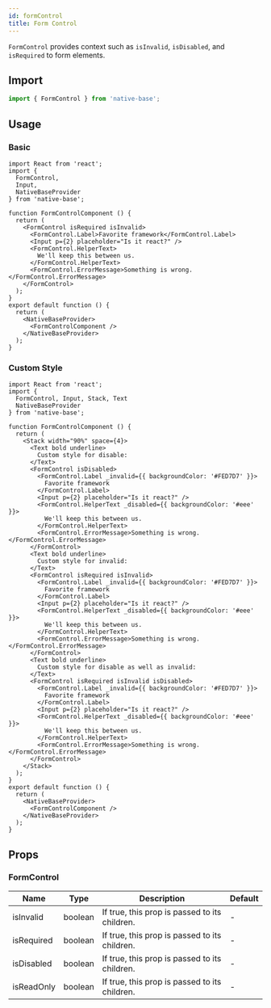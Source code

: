 ```yaml
---
id: formControl
title: Form Control
---
```


`FormControl` provides context such as `isInvalid`, `isDisabled`, and `isRequired` to form elements.

## Import

```jsx
import { FormControl } from 'native-base';
```

## Usage

### Basic

```SnackPlayer name=FormControl%20Example
import React from 'react';
import {
  FormControl,
  Input,
  NativeBaseProvider
} from 'native-base';

function FormControlComponent () {
  return (
    <FormControl isRequired isInvalid>
      <FormControl.Label>Favorite framework</FormControl.Label>
      <Input p={2} placeholder="Is it react?" />
      <FormControl.HelperText>
        We'll keep this between us.
      </FormControl.HelperText>
      <FormControl.ErrorMessage>Something is wrong.</FormControl.ErrorMessage>
    </FormControl>
  );
}
export default function () {
  return (
    <NativeBaseProvider>
      <FormControlComponent />
    </NativeBaseProvider>
  );
}
```

### Custom Style

```SnackPlayer name=FormControl%20Example(CustomStyle)
import React from 'react';
import {
  FormControl, Input, Stack, Text
  NativeBaseProvider
} from 'native-base';

function FormControlComponent () {
  return (
    <Stack width="90%" space={4}>
      <Text bold underline>
        Custom style for disable:
      </Text>
      <FormControl isDisabled>
        <FormControl.Label _invalid={{ backgroundColor: '#FED7D7' }}>
          Favorite framework
        </FormControl.Label>
        <Input p={2} placeholder="Is it react?" />
        <FormControl.HelperText _disabled={{ backgroundColor: '#eee' }}>
          We'll keep this between us.
        </FormControl.HelperText>
        <FormControl.ErrorMessage>Something is wrong.</FormControl.ErrorMessage>
      </FormControl>
      <Text bold underline>
        Custom style for invalid:
      </Text>
      <FormControl isRequired isInvalid>
        <FormControl.Label _invalid={{ backgroundColor: '#FED7D7' }}>
          Favorite framework
        </FormControl.Label>
        <Input p={2} placeholder="Is it react?" />
        <FormControl.HelperText _disabled={{ backgroundColor: '#eee' }}>
          We'll keep this between us.
        </FormControl.HelperText>
        <FormControl.ErrorMessage>Something is wrong.</FormControl.ErrorMessage>
      </FormControl>
      <Text bold underline>
        Custom style for disable as well as invalid:
      </Text>
      <FormControl isRequired isInvalid isDisabled>
        <FormControl.Label _invalid={{ backgroundColor: '#FED7D7' }}>
          Favorite framework
        </FormControl.Label>
        <Input p={2} placeholder="Is it react?" />
        <FormControl.HelperText _disabled={{ backgroundColor: '#eee' }}>
          We'll keep this between us.
        </FormControl.HelperText>
        <FormControl.ErrorMessage>Something is wrong.</FormControl.ErrorMessage>
      </FormControl>
    </Stack>
  );
}
export default function () {
  return (
    <NativeBaseProvider>
      <FormControlComponent />
    </NativeBaseProvider>
  );
}
```

## Props

### FormControl

| Name       | Type    | Description                                   | Default |
| ---------- | ------- | --------------------------------------------- | ------- |
| isInvalid  | boolean | If true, this prop is passed to its children. | -       |
| isRequired | boolean | If true, this prop is passed to its children. | -       |
| isDisabled | boolean | If true, this prop is passed to its children. | -       |
| isReadOnly | boolean | If true, this prop is passed to its children. | -       |
